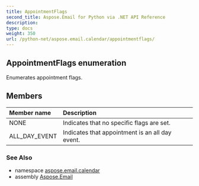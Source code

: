 ```yaml
---
title: AppointmentFlags
second_title: Aspose.Email for Python via .NET API Reference
description: 
type: docs
weight: 350
url: /python-net/aspose.email.calendar/appointmentflags/
---
```


## AppointmentFlags enumeration

Enumerates appointment flags.

## Members
| Member name | Description |
| :- | :- |
|NONE|Indicates that no specific flags are set.|
|ALL_DAY_EVENT|Indicates that appointment is an all day event.|

### See Also

* namespace [aspose.email.calendar](/python-net/aspose.email.calendar/)
* assembly [Aspose.Email](/python-net/)

